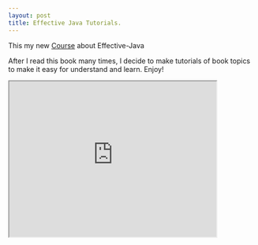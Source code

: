```yaml
---
layout: post
title: Effective Java Tutorials.
---
```


This my new [Course](https://www.youtube.com/playlist?list=PLKpjKbwKhiw1tG7sBUrDRF9sqzViPkdtA) about Effective-Java

After I read this book many times, I decide to make tutorials of book topics to make it easy for understand and learn.
Enjoy!

<iframe width="420" height="315"
src="https://www.youtube.com/watch?v=dzYbL0fgCTc&list=PLKpjKbwKhiw1tG7sBUrDRF9sqzViPkdtA&index=2&t=0s">
</iframe>
 
 
